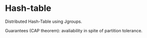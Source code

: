 # Hash-table

Distributed Hash-Table using Jgroups.

Guarantees (CAP theorem): avaliability in spite of partition tolerance.
